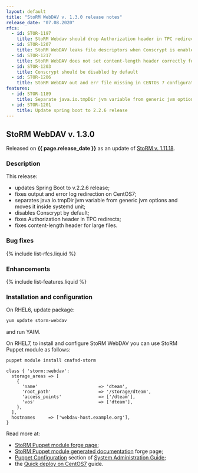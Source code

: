 ```yaml
---
layout: default
title: "StoRM WebDAV v. 1.3.0 release notes"
release_date: "07.08.2020"
rfcs:
  - id: STOR-1197
    title: StoRM Webdav should drop Authorization header in TPC redirects
  - id: STOR-1207
    title: StoRM WebDAV leaks file descriptors when Conscrypt is enabled
  - id: STOR-1217
    title: StoRM WebDAV does not set content-length header correctly for large files
  - id: STOR-1203
    title: Conscrypt should be disabled by default
  - id: STOR-1206
    title: StoRM WebDAV out and err file missing in CENTOS 7 configuration
features:
  - id: STOR-1189
    title: Separate java.io.tmpDir jvm variable from generic jvm options and move it inside systemd unit
  - id: STOR-1201
    title: Update spring boot to 2.2.6 release
---
```


## StoRM WebDAV v. 1.3.0

Released on **{{ page.release_date }}** as an update of [StoRM v. 1.11.18][release-notes].

### Description

This release:

- updates Spring Boot to v.2.2.6 release;
- fixes output and error log redirection on CentOS7;
- separates java.io.tmpDir jvm variable from generic jvm options and moves it inside systemd unit;
- disables Conscrypt by default;
- fixes Authorization header in TPC redirects;
- fixes content-length header for large files.

### Bug fixes

{% include list-rfcs.liquid %}

### Enhancements

{% include list-features.liquid %}

### Installation and configuration

On RHEL6, update package:

```bash
yum update storm-webdav
```

and run YAIM.

On RHEL7, to install and configure StoRM WebDAV you can use StoRM Puppet module as follows:

```bash
puppet module install cnafsd-storm
```

```puppet
class { 'storm::webdav':
  storage_areas => [
    {
      'name'                       => 'dteam',
      'root_path'                  => '/storage/dteam',
      'access_points'              => ['/dteam'],
      'vos'                        => ['dteam'],
    },
  ],
  hostnames     => ['webdav-host.example.org'],
}
```

Read more at:
* [StoRM Puppet module forge page][stormpuppetmodule];
* [StoRM Puppet module generated documentation][stormpuppetmoduledoc] forge page;
* [Puppet Configuration][puppetconf] section of [System Administration Guide][storm-sysadmin-guide];
* the [Quick deploy on CentOS7][quickdeploy] guide.

[stormpuppetmodule]: https://forge.puppet.com/cnafsd/storm
[stormpuppetmoduledoc]: https://italiangrid.github.io/storm-puppet-module/
[puppetconf]: {{site.baseurl}}/documentation/sysadmin-guide/1.11.18#puppetconfiguration
[quickdeploy]: {{site.baseurl}}/documentation/how-to/basic-storm-standalone-configuration-centos7/1.11.18/

[release-notes]: {{site.baseurl}}/release-notes/StoRM-v1.11.18.html
[storm-sysadmin-guide]: {{site.baseurl}}/documentation/sysadmin-guide/1.11.18
[dav-guide]: {{site.baseurl}}/documentation/sysadmin-guide/1.11.18/storm-webdav-guide.html

